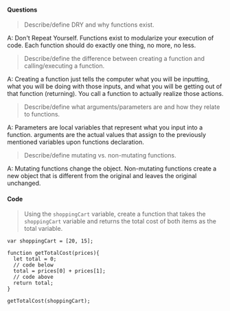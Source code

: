#### Questions

> Describe/define DRY and why functions exist.

A: Don't Repeat Yourself.  Functions exist to modularize your execution of code.  Each
function should do exactly one thing, no more, no less.

> Describe/define the difference between creating a function and calling/executing a function.

A: Creating a function just tells the computer what you will be inputting, what you will
be doing with those inputs, and what you will be getting out of that function (returning). You call a function to actually realize those actions.

> Describe/define what arguments/parameters are and how they relate to functions.

A: Parameters are local variables that represent what you input into a function.  arguments
are the actual values that assign to the previously mentioned variables upon functions
declaration.

> Describe/define mutating vs. non-mutating functions.

A: Mutating functions change the object.  Non-mutating functions create a new object that
is different from the original and leaves the original unchanged.


#### Code

> Using the `shoppingCart` variable, create a function that takes the `shoppingCart` variable and returns the total cost of both items as the total variable.


````JS
var shoppingCart = [20, 15];

function getTotalCost(prices){
  let total = 0;
  // code below
  total = prices[0] + prices[1];
  // code above
  return total;
}

getTotalCost(shoppingCart);
````
